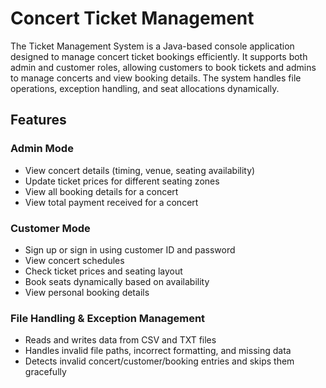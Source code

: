 # Concert Ticket Management 

The Ticket Management System is a Java-based console application designed to manage concert ticket bookings efficiently. 
It supports both admin and customer roles, allowing customers to book tickets and admins to manage concerts and view booking 
details. The system handles file operations, exception handling, and seat allocations dynamically.

## Features

### Admin Mode
* View concert details (timing, venue, seating availability)
* Update ticket prices for different seating zones
* View all booking details for a concert
* View total payment received for a concert

### Customer Mode
* Sign up or sign in using customer ID and password
* View concert schedules
* Check ticket prices and seating layout
* Book seats dynamically based on availability
* View personal booking details

### File Handling & Exception Management
* Reads and writes data from CSV and TXT files
* Handles invalid file paths, incorrect formatting, and missing data
* Detects invalid concert/customer/booking entries and skips them gracefully
